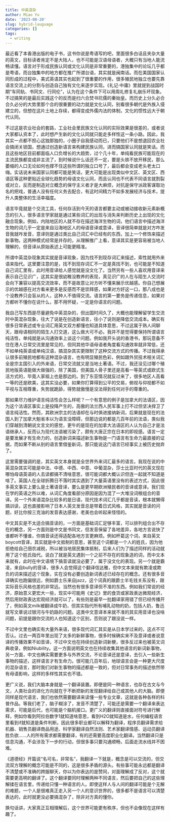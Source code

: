 ```yaml
---
title: 中英混杂
author: Miao Yu
date: '2023-08-20'
slug: hybrid-lauguage
categories: []
tags:
  - writing
---
```


最近看了本香港出版的电子书，这书你说是粤语写的吧，里面很多白话且夹杂大量的英文，目标读者肯定不是大陆人，也不可能是汉语母语者，大概只有当地人能流畅读懂。语言对于形成民族认同或文化认同是非常重要的，港独集中的论坛几乎都是粤语，而台独集中的地方都在推广所谓台语，其实就是闽南话。而在美国国家认同形成的过程中，美式英语其实也起到了很重要的作用，很多殖民地独立也要先靠语言交流上的分割与创造自己独有文化来逐步实现。《礼记·中庸》里就提到战国时期“车同轨、书同文、行同伦”，认为在这个条件下可以用周礼修复礼崩乐坏现象。不过搞笑的是最后实践这个的反而是扫六合焚书坑儒的秦始皇。而历史上分久必合合久必分的大势里那个合的很重要的动力就是文化认同，别看很多朝代是外族入侵建立的，但想在这片土地上存续，都得变成外儒内法的体制，文化的惯性远大于朝代认同。

不过这是农业社会的套路，工业社会里民族文化认同的实际效果是很差的，或者说大家都认资本了，此时想产生新的文化认同就只能走多样性这一条小路。因此，我其实一点都不担心这独那独的，小圈子自我感动而已，只要他们不是想退回农业社会搞闭关锁国，想通过创造新语言来构建民族认同，进而搞国家认同就是笑话。而且这些地区目前都面临人口负增长的大趋势，过个几十年，单纯看民族可能现在的主流民族都变成非主流了，到时候说什么话还不一定，要是头铁不放开移民，那么萎缩的人口无论如何也撑不住这些所谓的独立口号了，最后都会变成老头老太口嗨。实话说未来国家认同都可能是笑话，更大可能是出现类似中文区、英文区、西语区等这种更贴近全球化趋势的母语文化认同，而且认同也不代表不同语言就割裂或对立，反而是制造对立概念的保守主义者才是大麻烦，对抗是保守派政客谋取功名的把戏，普通人没有任何义务去配合，有这时间精力不如多发展经济与技术，提升人类整体的生活幸福度。

语言毕竟就是个交流工具，任何存活到今天的语言都要主动或被动接收新元素新概念的引入，很多语言学家就是通过某些词汇的出现与消失来判断历史上出现的文化融合现象。例如，内陆地区的人就不存在描述海洋生物的词，他们语言中描述海洋生物的词几乎一定是来自沿海地区人的母语音译或意译，音译很简单就是对方咋发音我就咋发音，意译则是通过类比自己词汇中已经有的东西，加上一个修饰来描述新事物。这两种模式经常是并存的，从理解推广上看，意译其实是更容易被当地人理解的，但音译从原始表述上可能更精准。

所谓中英混杂现象其实就是音译现象，因为找不到现存词汇来描述，索性就用外来语来指代。这里要注意的是，找不到现存词汇不一定是真找不到，也可能是不知道自己词汇里有，此时用音译给人感觉就是没文化了。当然另有一些人喜欢用音译来表示自己见识广，这其实是很幼稚没教养的表现，真见识广的人在与陌生人交流时会向下兼容以提高交流效率，而不是故意让对方听不懂来展示优越感。你自己想展示的优越感在对方看来更多是反感而不是崇拜感，如果对方好这一口，那八成也是个没教养只会盲从的人，这种人不值得交流。语言的第一要务是传递信息，如果对方都听不懂你在说什么，那不用怀疑，一定是你语言的问题。

我自己写东西是尽量避免中英混杂的，但出国时间久了，大概也能理解留学生交流时中英混杂现象，往大了说是在创造新语言，往小了说则是降低交流成本。确实有很多日常表述或专业词汇用英文双方都懂也知道具体意思，不过这属于熟人间聊天，跟母语相同的陌生人打交道，这么做大可不必。我并不是觉得要保持所谓语言纯洁性，单纯就是从沟通效率上谈这个问题。例如我开头说的香港书，那玩意备不住在港人日常交流里是常见的，但同其他华语母语者角度看沟通效率就非常低，还不如单纯英语或单纯汉语，搞混杂其实更限制了这种交流方式的传播。不过我得承认很多前殖民地都有这种混杂语言，也有明显殖民色彩，例如跟外贸技术相关词汇全是宗主国引入的外来语，日常交流就又是当地土著语。不过，我还没见过哪个殖民地版英语能做大做强的，除了美国，但美国人骨子里还是高看一等英式或欧式生活方式的，毕竟人家祖上也是那边的。到了东亚情况就反过来了，很多地区人高看一等的还是欧美，这其实没必要，如果你打算得到公平的交易，俯视与仰视都不如平视与互相尊重，失势就跪舔，得势就傲慢是没法得到任何对手的尊重的。

那如果尽力维护语言纯洁性会怎么样呢？一个有意思的例子是加拿大的法语区，因为这个法语区事实上是投降产生的，高傲的法兰西人民军事上打不过但坚决捍卫了语言纯洁性。然而，其欧洲宗主的法语却在与时俱进接纳新词，后果就是现在的法国人到了加拿大魁省本以为语言没障碍，但那边说的都是几百年前的法语，类似我们穿越到清朝说文言文的感觉，更牛的是现在的加拿大法语区的人认为自己才是法语继承人，反而认为现代法语被污染了，颇有大唐正宗在日本的即视感。语言一定是要发展才有生命力的，创造新词来描述新生事物是一门语言有生命力最直接的证据，而如果不断从别的语言里借鉴新词，那只能说这门语言已经事实上被历史抛弃了。

这里需要强调的是，其实英文本身就是全世界外来词汇最多的语言。我现在说的中英混杂其实可能是中法、中德、中西、中意、中葡混杂，莎士比亚时代的英文现在哪怕母语英语的人去读都搞不清啥意思，很可能词都大概认识但连一起就不知道是啥了。英国人在全球折腾日不落时其实遇到了大量英语里没有的表述方式，因此很多英文事实上要么是土著语音译，要么是更早期欧洲殖民者的音译或意译。我们现在学的英语之所以难，从词汇角度看部分原因是因为混了一大堆没词根组合的音译。另一个外来语混杂比较多的是日语，现代技术词汇几乎都是音读，根本就懒得搞训读，这也直接影响了日本人英文发音总是带着日式风格，其实就是音读的问题，好比你按三克油的发音表达感谢，老美也会听起来怪怪的。

中文其实是不太适合搞音读的，一方面是基础词汇足够丰富，可以排列组合出不存在的概念，另一方面则是中文是书同文，但发音保留了各地差异，各地方言说快了谁都听不懂谁，你搞音读还得适配各地方言更麻烦。例如杯葛这个词，来自英文boycott音译，其实就是中文抵制的意思，甚至这个词都是一个人的姓氏，因为他拒绝给自己佃农减税，所以被当地居民集体抵制，后来人们为了描述同样的活动就用了这个姓氏指代。说白了就是英文遇到一个之前不存在的现象造的词，而中文本来就有，此时在中文语境下搞音读就没必要了，属于没文化的表现。另一个就是霸凌，来自bully的音译，很多人会觉得这个翻译信达雅，但中文本来就有欺凌或欺负的词来描述这个现象，实在没有必要创造新词表述已经存在的概念。还有很多音译确实也跑偏很远，例如爵士乐来自jazz，这个词真的跟爵士半毛钱关系没有，跟实际音乐风格也差的非常远。当然也有很多意译但不准的东西。例如我们常说的经济，原始意义更宏大一些，现实中可能用《史记》里的食货或家政表达微观经济，然后用财政表达宏观经济就可以了。有些则是最早一批翻译家用错了但已经传播开了，例如英文milk被翻译成牛奶，但其实指代所有哺乳动物的奶，包括人奶，鲁迅就写文章说过银河与牛奶路的问题。这类中文意译本来就不准的其实用音译也没啥问题，前提是跟你交流的人也知道这个区别，否则说了跟没说一样。

不过中文里也确实有大量外来语，很多现代词汇其实是从日本学过来的，这点不可否认。过去一两百年里出现了太多的新鲜事物，很多时候确实来不及意译或者说意译的传播效果不如音译，不过中文也在持续创造新词新梗，很多反过来也被英文词典收录，例如Niubility。这一方面说明英文也在持续收集其他语言的新词新事物，另一方面，中文也确实需要更多与外界交流，不论音译还是意译，去引入一些新生事物的描述，这样语言才有生命力。很可能几百年后，地球语言会是一种更大尺度的混杂语言，那时我们对新生事物的描述都是一致的，但对日常事务的描述依然带有母语影响，这样的多样性其实也不错。

更广义说，我们大脑本身就是一个翻译装置。即便是同一种语言，也存在古文与今文，人类社会的进化方向就在于不断把新的发现翻译给自己或其他人的大脑。即便同样是现代语言，我们也依然需要翻译来读懂一些专业文章，这就是各种各样的科普作品。等我们老了，脑子糊涂了，发音不清楚了，可能还是需要一个翻译来表达需求，可能是后代，也可能是个脑机接口。更广义的翻译则直接面对符号进行解释，例如你看到阿拉伯数字1就知道啥意思，看到H2O就知道是水，任何编程语言里看到if就知道是条件判断。因此很多职业都可以解释为翻译，程序员翻译需求给机器、销售员翻译商品用途、科学家翻译自然法则、艺术家翻译情感、运动员翻译胜负欲……人的所有需求都需要翻译，有的还需要高度职业化翻译。当然翻译只是信息沟通，不会涉及下一步的行动，但很多事只要沟通顺畅，后面走流水线并不困难。

《道德经》开篇说“名可名，非常名”，我翻译一下就是，概念是可以交流的，但交流双方理解的概念可能是不同的，这是很多矛盾的源头。有些事可能永远都是翻译不清楚或不准确的跨服聊天，你以为你表达的是赞同，对面理解成了反对，这个就需要更高明的翻译了。这个翻译要同时理解两种不同语言，然后要把自己的这些理解揉在语言里，传递给只懂一种语言的人。即使这样人与人间的翻译可能是个无解的难题，一个人是很难真正走入另一个人的意识世界的，很多都不是语言可以清楚表达的，此时就更没必要搞混杂了，除非对方真的懂你。

换句话讲，大家真正互相理解后，这个世界可能更有秩序，但也不会像现在这样有趣了。
